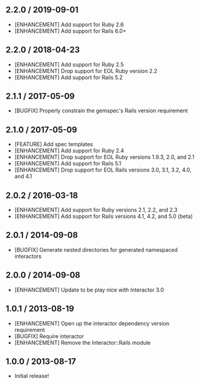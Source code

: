 ## 2.2.0 / 2019-09-01

* [ENHANCEMENT] Add support for Ruby 2.6
* [ENHANCEMENT] Add support for Rails 6.0+

## 2.2.0 / 2018-04-23

* [ENHANCEMENT] Add support for Ruby 2.5
* [ENHANCEMENT] Drop support for EOL Ruby version 2.2
* [ENHANCEMENT] Add support for Rails 5.2

## 2.1.1 / 2017-05-09

* [BUGFIX] Properly constrain the gemspec's Rails version requirement

## 2.1.0 / 2017-05-09

* [FEATURE] Add spec templates
* [ENHANCEMENT] Add support for Ruby 2.4
* [ENHANCEMENT] Drop support for EOL Ruby versions 1.9.3, 2.0, and 2.1
* [ENHANCEMENT] Add support for Rails 5.1
* [ENHANCEMENT] Drop support for EOL Rails versions 3.0, 3.1, 3.2, 4.0, and 4.1

## 2.0.2 / 2016-03-18

* [ENHANCEMENT] Add support for Ruby versions 2.1, 2.2, and 2.3
* [ENHANCEMENT] Add support for Rails versions 4.1, 4.2, and 5.0 (beta)

## 2.0.1 / 2014-09-08

* [BUGFIX] Generate nested directories for generated namespaced interactors

## 2.0.0 / 2014-09-08

* [ENHANCEMENT] Update to be play nice with Interactor 3.0

## 1.0.1 / 2013-08-19

* [ENHANCEMENT] Open up the interactor dependency version requirement
* [BUGFIX] Require interactor
* [ENHANCEMENT] Remove the Interactor::Rails module

## 1.0.0 / 2013-08-17

* Initial release!

